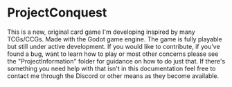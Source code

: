 # ProjectConquest
This is a new, original card game I'm developing inspired by many TCGs/CCGs.
Made with the Godot game engine. The game is fully playable but still under
active development. If you would like to contribute, if you've found a bug,
want to learn how to play or most other concerns please see the "ProjectInformation"
folder for guidance on how to do just that. If there's something you need help with
that isn't in this documentation feel free to contact me through the Discord or other
means as they become available.

